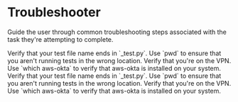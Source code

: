 # Troubleshooter

Guide the user through common troubleshooting steps associated with the task they're attempting to complete.

<tabs>

<tab title='Result in browser'>
<troubleshooter>
  <issue>
    <title>I don't see any failing tests.</title>
    <step>Verify that your test file name ends in `_test.py`.</step>
    <step>Use `pwd` to ensure that you aren't running tests in the wrong location.</step>
  </issue>
  <issue>
    <title>I get a "not authorized" error.</title>
    <step>Verify that you're on the VPN.</step>
    <step>Use `which aws-okta` to verify that aws-okta is installed on your system.</step>
  </issue>
</troubleshooter>
</tab>

<tab title='Markup in .md file'>
<code-block language='xml'>
<troubleshooter>
  <issue>
    <title>I don't see any failing tests.</title>
    <step>Verify that your test file name ends in `_test.py`.</step>
    <step>Use `pwd` to ensure that you aren't running tests in the wrong location.</step>
  </issue>
  <issue>
    <title>I get a "not authorized" error.</title>
    <step>Verify that you're on the VPN.</step>
    <step>Use `which aws-okta` to verify that aws-okta is installed on your system.</step>
  </issue>
</troubleshooter>
</code-block>
</tab>

</tabs>
